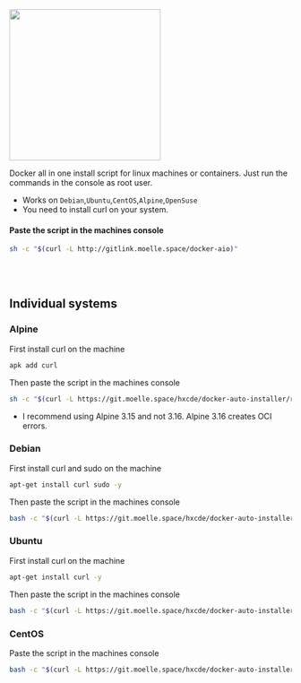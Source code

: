 <img src="https://git.moelle.space/hxcde/docker-auto-installer/raw/branch/main/dockeraio.png" width="270" />

Docker all in one install script for linux machines or containers.
Just run the commands in the console as root user.

- Works on `Debian`,`Ubuntu`,`CentOS`,`Alpine`,`OpenSuse`
- You need to install curl on your system.
#### Paste the script in the machines console
```bash
sh -c "$(curl -L http://gitlink.moelle.space/docker-aio)"
```

<br>
<br>

## Individual systems
### Alpine
First install curl on the machine
```bash
apk add curl
```
Then paste the script in the machines console
```bash
sh -c "$(curl -L https://git.moelle.space/hxcde/docker-auto-installer/raw/branch/main/alpine.sh)"
```
- I recommend using Alpine 3.15 and not 3.16. Alpine 3.16 creates OCI errors.
### Debian
First install curl and sudo on the machine
```bash
apt-get install curl sudo -y
```
Then paste the script in the machines console
```bash
bash -c "$(curl -L https://git.moelle.space/hxcde/docker-auto-installer/raw/branch/main/debian.sh)"
```
### Ubuntu
First install curl on the machine
```bash
apt-get install curl -y
```
Then paste the script in the machines console
```bash
bash -c "$(curl -L https://git.moelle.space/hxcde/docker-auto-installer/raw/branch/main/ubuntu.sh)"
```
### CentOS
Paste the script in the machines console
```bash
bash -c "$(curl -L https://git.moelle.space/hxcde/docker-auto-installer/raw/branch/main/centos.sh)"
```